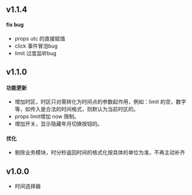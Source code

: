 ## v1.1.4
#### fix bug
* props utc 的直接赋值
* click 事件冒泡bug
* limit 过度监听bug

## v1.1.0
#### 功能更新

* 增加时区，时区只对需转化为时间点的参数起作用，例如：limit 的空，数字等，如传入是合法的时间格式，则默认为当前时区的。
* props limit增加 now 限制。
* 增加开关，显示隐藏年月切换按钮的。

#### 优化

* 剔除业务模块，时分秒返回时间的格式化按具体的单位为准，不再主动补齐

## v1.0.0
* 时间选择器
